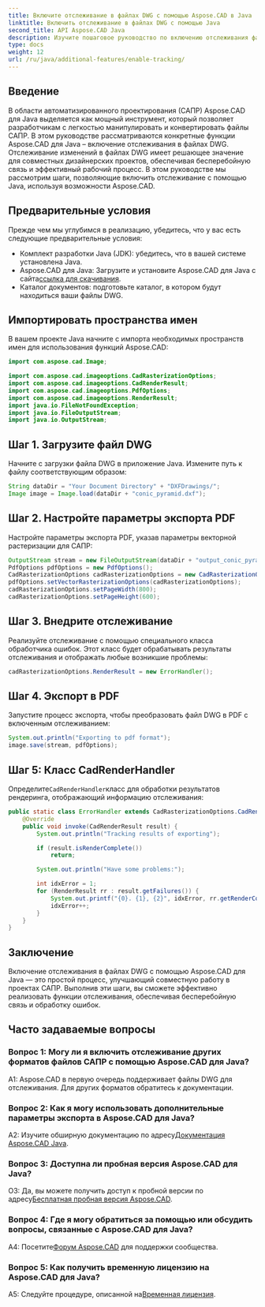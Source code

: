 ```yaml
---
title: Включите отслеживание в файлах DWG с помощью Aspose.CAD в Java
linktitle: Включить отслеживание в файлах DWG с помощью Java
second_title: API Aspose.CAD Java
description: Изучите пошаговое руководство по включению отслеживания файлов DWG в Java с помощью Aspose.CAD, обеспечивая бесперебойную совместную работу в проектах САПР.
type: docs
weight: 12
url: /ru/java/additional-features/enable-tracking/
---
```

## Введение

В области автоматизированного проектирования (САПР) Aspose.CAD для Java выделяется как мощный инструмент, который позволяет разработчикам с легкостью манипулировать и конвертировать файлы САПР. В этом руководстве рассматриваются конкретные функции Aspose.CAD для Java – включение отслеживания в файлах DWG. Отслеживание изменений в файлах DWG имеет решающее значение для совместных дизайнерских проектов, обеспечивая бесперебойную связь и эффективный рабочий процесс. В этом руководстве мы рассмотрим шаги, позволяющие включить отслеживание с помощью Java, используя возможности Aspose.CAD.

## Предварительные условия

Прежде чем мы углубимся в реализацию, убедитесь, что у вас есть следующие предварительные условия:

- Комплект разработки Java (JDK): убедитесь, что в вашей системе установлена Java.
-  Aspose.CAD для Java: Загрузите и установите Aspose.CAD для Java с сайта[ссылка для скачивания](https://releases.aspose.com/cad/java/).
- Каталог документов: подготовьте каталог, в котором будут находиться ваши файлы DWG.

## Импортировать пространства имен

В вашем проекте Java начните с импорта необходимых пространств имен для использования функций Aspose.CAD:

```java
import com.aspose.cad.Image;

import com.aspose.cad.imageoptions.CadRasterizationOptions;
import com.aspose.cad.imageoptions.CadRenderResult;
import com.aspose.cad.imageoptions.PdfOptions;
import com.aspose.cad.imageoptions.RenderResult;
import java.io.FileNotFoundException;
import java.io.FileOutputStream;
import java.io.OutputStream;
```

## Шаг 1. Загрузите файл DWG

Начните с загрузки файла DWG в приложение Java. Измените путь к файлу соответствующим образом:

```java
String dataDir = "Your Document Directory" + "DXFDrawings/";
Image image = Image.load(dataDir + "conic_pyramid.dxf");
```

## Шаг 2. Настройте параметры экспорта PDF

Настройте параметры экспорта PDF, указав параметры векторной растеризации для САПР:

```java
OutputStream stream = new FileOutputStream(dataDir + "output_conic_pyramid.pdf");
PdfOptions pdfOptions = new PdfOptions();
CadRasterizationOptions cadRasterizationOptions = new CadRasterizationOptions();
pdfOptions.setVectorRasterizationOptions(cadRasterizationOptions);
cadRasterizationOptions.setPageWidth(800);
cadRasterizationOptions.setPageHeight(600);
```

## Шаг 3. Внедрите отслеживание

Реализуйте отслеживание с помощью специального класса обработчика ошибок. Этот класс будет обрабатывать результаты отслеживания и отображать любые возникшие проблемы:

```java
cadRasterizationOptions.RenderResult = new ErrorHandler();
```

## Шаг 4. Экспорт в PDF

Запустите процесс экспорта, чтобы преобразовать файл DWG в PDF с включенным отслеживанием:

```java
System.out.println("Exporting to pdf format");
image.save(stream, pdfOptions);
```

## Шаг 5: Класс CadRenderHandler

 Определите`CadRenderHandler`класс для обработки результатов рендеринга, отображающий информацию отслеживания:

```java
public static class ErrorHandler extends CadRasterizationOptions.CadRenderHandler {
    @Override
    public void invoke(CadRenderResult result) {
        System.out.println("Tracking results of exporting");

        if (result.isRenderComplete())
            return;

        System.out.println("Have some problems:");

        int idxError = 1;
        for (RenderResult rr : result.getFailures()) {
            System.out.printf("{0}. {1}, {2}", idxError, rr.getRenderCode(), rr.getMessage());
            idxError++;
        }
    }
}
```

## Заключение

Включение отслеживания в файлах DWG с помощью Aspose.CAD для Java — это простой процесс, улучшающий совместную работу в проектах САПР. Выполнив эти шаги, вы сможете эффективно реализовать функции отслеживания, обеспечивая бесперебойную связь и обработку ошибок.

## Часто задаваемые вопросы

### Вопрос 1: Могу ли я включить отслеживание других форматов файлов САПР с помощью Aspose.CAD для Java?

A1: Aspose.CAD в первую очередь поддерживает файлы DWG для отслеживания. Для других форматов обратитесь к документации.

### Вопрос 2: Как я могу использовать дополнительные параметры экспорта в Aspose.CAD для Java?

 A2: Изучите обширную документацию по адресу[Документация Aspose.CAD Java](https://reference.aspose.com/cad/java/).

### Вопрос 3: Доступна ли пробная версия Aspose.CAD для Java?

 О3: Да, вы можете получить доступ к пробной версии по адресу[Бесплатная пробная версия Aspose.CAD](https://releases.aspose.com/).

### Вопрос 4: Где я могу обратиться за помощью или обсудить вопросы, связанные с Aspose.CAD для Java?

 А4: Посетите[Форум Aspose.CAD](https://forum.aspose.com/c/cad/19) для поддержки сообщества.

### Вопрос 5: Как получить временную лицензию на Aspose.CAD для Java?

 A5: Следуйте процедуре, описанной на[Временная лицензия](https://purchase.aspose.com/temporary-license/).